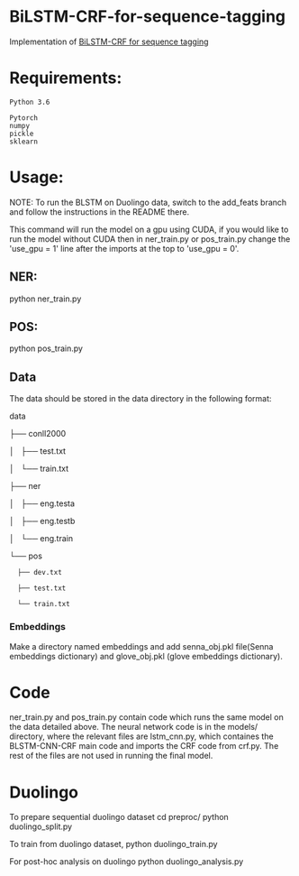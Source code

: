 BiLSTM-CRF-for-sequence-tagging
======
Implementation of [BiLSTM-CRF for sequence tagging](https://arxiv.org/pdf/1508.01991.pdf)

Requirements:
======
    Python 3.6

    Pytorch
    numpy
    pickle
    sklearn

Usage:
======
NOTE: To run the BLSTM on Duolingo data, switch to the add_feats branch and follow the instructions in the README there.

This command will run the model on a gpu using CUDA, if you would like to run the model without CUDA then in ner_train.py or pos_train.py change the 'use_gpu = 1' line after the imports at the top to 'use_gpu = 0'.

## NER:
  python ner_train.py

## POS:
  python pos_train.py

## Data
  The data should be stored in the data directory in the following format:

  data

  ├── conll2000

  │   ├── test.txt

  │   └── train.txt

  ├── ner

  │   ├── eng.testa

  │   ├── eng.testb

  │   └── eng.train

  └── pos

      ├── dev.txt

      ├── test.txt

      └── train.txt
  ### Embeddings
  Make a directory named embeddings and add senna_obj.pkl file(Senna embeddings dictionary) and glove_obj.pkl (glove embeddings dictionary).

Code
======
ner_train.py and pos_train.py contain code which runs the same model on the data detailed above. The neural network code is in the models/ directory, where the relevant files are lstm_cnn.py, which containes the BLSTM-CNN-CRF main code and imports the CRF code from crf.py. The rest of the files are not used in running the final model.

Duolingo
======
To prepare sequential duolingo dataset
    cd preproc/
    python duolingo_split.py

To train from duolingo dataset,
    python duolingo_train.py

For post-hoc analysis on duolingo
    python duolingo_analysis.py
